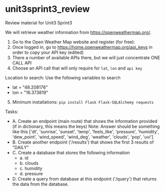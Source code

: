 # unit3sprint3_review
Review material for Unit3 Sprint3

We will retrieve weather information from https://openweathermap.org/.
1. Go to the Open Weather Map website and register (for free):
2. Once logged in, go to https://home.openweathermap.org/api_keys 
     in order to copy your API key (edited)
3. There a number of available APIs there, but we will just concentrate
    ONE CALL API
4. Choose an API call that will only require for `lat`, `lon` and `api key`

Location to search:
Use the following variables to search
* lat = "48.208176"
* lon = "16.373819"

5. Minimum installations:  `pip install Flask Flask-SQLAlchemy requests`

Tasks:
 * A. Create an endpoint (main route) that shows the information provided (if in dictionary, this means the keys)
  Note: Answer should be something like this 
  ['dt', 'sunrise', 'sunset', 'temp', 'feels_like', 'pressure', 
  'humidity', 'dew_point', 'wind_speed', 'wind_deg', 'weather', 'clouds', 'pop', 'uvi']
 * B. Create another endpoint ('/results') that shows the first 3 results of "DAILY"
 * C. Create a database that stores the following information
     * a. id
     * b. clouds 
     * c. humidity
     * d. pressure
 * D. Create a query from database at this endpoint ('/query') that returns the data from the database.
